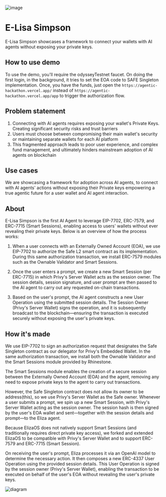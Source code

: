 ![image](https://github.com/user-attachments/assets/1f8c46f4-e77d-49f5-91f9-c4a6588c020a)



# E-Lisa Simpson

E-Lisa Simpson showcases a framework to connect your wallets with AI agents without exposing your private keys.

## How to use demo
To use the demo, you'll require the odysseyTestnet faucet. On doing the first login, in the background, it tries to set the EOA code to SAFE Singleton implementation. Once, you have the funds, just open the `https://agentic-hackathon.vercel.app/` instead of `https://agentic-hackathon.vercel.app/app` to trigger the authorization flow. 

## Problem statement

1. Connecting with AI agents requires exposing your wallet's Private Keys. Creating significant security risks and trust barriers
2. Users must choose between compromising their main wallet's security or maintaining separate wallets for each AI platform
3. This fragmented approach leads to poor user experience, and complex fund management, and ultimately hinders mainstream adoption of AI agents on blockchain

## Use cases

We are showcasing a framework for adoption across AI agents, to connect with AI agents' actions without exposing their Private keys empowering a true agentic future for a user wallet and AI agent interaction.

## About

E-Lisa Simpson is the first AI Agent to leverage EIP-7702, ERC-7579, and ERC-7715 (Smart Sessions), enabling access to users' wallets without ever revealing their private keys. Below is an overview of how the process works:

1. When a user connects with an Externally Owned Account (EOA), we use EIP-7702 to authorize the Safe L2 smart contract as its implementation. During this same authorization transaction, we install ERC-7579 modules such as the Ownable Validator and Smart Sessions.

2. Once the user enters a prompt, we create a new Smart Session (per ERC-7715) in which Privy's Server Wallet acts as the session owner. The session details, session signature, and user prompt are then passed to the AI agent to carry out any requested on-chain transactions.

3. Based on the user's prompt, the AI agent constructs a new User Operation using the submitted session details. The Session Owner (Privy's Server Wallet) signs the operation, and it is subsequently broadcast to the blockchain—ensuring the transaction is executed securely without exposing the user's private keys.

## How it's made

We use EIP-7702 to sign an authorization request that designates the Safe Singleton contract as our delegator for Privy's Embedded Wallet. In the same authorization transaction, we install both the Ownable Validator and the Smart Sessions module provided by Rhinestone.

The Smart Sessions module enables the creation of a secure session between the Externally Owned Account (EOA) and the agent, removing any need to expose private keys to the agent to carry out transactions.

However, the Safe Singleton contract does not allow its owner to be address(this), so we use Privy's Server Wallet as the Safe owner. Whenever a user submits a prompt, we spin up a new Smart Session, with Privy's Server Wallet acting as the session owner. The session hash is then signed by the user's EOA wallet and sent—together with the session details and prompt—to the Eliza agent.

Because ElizaOS does not natively support Smart Sessions (and traditionally requires direct private key access), we forked and extended ElizaOS to be compatible with Privy's Server Wallet and to support ERC-7579 and ERC-7715 (Smart Session).

On receiving the user's prompt, Eliza processes it via an OpenAI model to determine the necessary action. It then composes a new ERC-4337 User Operation using the provided session details. This User Operation is signed by the session owner (Privy's Server Wallet), enabling the transaction to be executed on behalf of the user's EOA without revealing the user's private keys.

![diagram](https://github.com/user-attachments/assets/4f3a6e9c-9dd1-40b6-9f9f-6bdff9c052b9)

